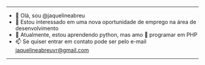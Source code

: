 ----------------------------------------------------------------------------------

- 👋 Olá, sou @jaquelineabreu
- 👀 Estou interessado em uma nova oportunidade de emprego na área de desenvolvimento
- 🌱 Atualmente, estou aprendendo python, mas amo 🥰 programar em PHP
- 📫 Se quiser entrar em contato pode ser pelo e-mail jaquelineabreuvr@gmail.com

----------------------------------------------------------------------------------
